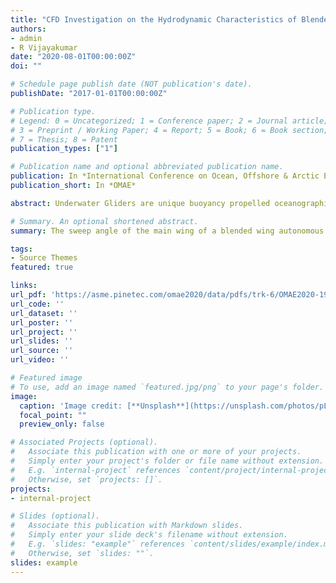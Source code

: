 ```yaml
---
title: "CFD Investigation on the Hydrodynamic Characteristics of Blended Wing Unmanned Underwater Gliders with Emphasis on the Control Surfaces"
authors:
- admin
- R Vijayakumar
date: "2020-08-01T00:00:00Z"
doi: ""

# Schedule page publish date (NOT publication's date).
publishDate: "2017-01-01T00:00:00Z"

# Publication type.
# Legend: 0 = Uncategorized; 1 = Conference paper; 2 = Journal article;
# 3 = Preprint / Working Paper; 4 = Report; 5 = Book; 6 = Book section;
# 7 = Thesis; 8 = Patent
publication_types: ["1"]

# Publication name and optional abbreviated publication name.
publication: In *International Conference on Ocean, Offshore & Arctic Engineering*
publication_short: In *OMAE*

abstract: Underwater Gliders are unique buoyancy propelled oceanographic profiling vehicles. Their speed and endurance in longitudinal motion are affected by the symmetry, sweep, dihedral angle and span of the control surfaces. In the low-velocity regime, these parameters can be varied to examine the flow around the glider. They also affect the lift-to-drag ratio (L/D) essential for the manoeuvring path in longitudinal and transverse motions. In this paper, the sweep angle of the main wing of a blended wing autonomous underwater glider configuration is varied as 10⁰, 15⁰, 30⁰, 45⁰ and 60⁰ and the resulting hull forms are numerically simulated in the commercial software, STARCCM+. The main wing is a tapered NACA0018 section (taken as per the general arrangement requirement) with 1.5m chord at the root and 0.1m at the tip. The numerical model is validated using the CFD results of NACA0012 airfoil from Sun.C et al., 2015 [1]. The hydrodynamic forces are obtained by varying the angle of attack (α) of the body from -15⁰ to 15⁰, for flow velocity of 0.4m/s. The hydrodynamic coefficients (lift-to-drag ratios) and flow physics around the wing are analyzed to arrive at an optimum Lift-to-drag ratio for increased endurance.

# Summary. An optional shortened abstract.
summary: The sweep angle of the main wing of a blended wing autonomous underwater glider configuration is varied as 10⁰, 15⁰, 30⁰, 45⁰ and 60⁰ and the resulting hull forms are numerically simulated to arrive at an optimum Lift-to-drag ratio for increased endurance.

tags:
- Source Themes
featured: true

links:
url_pdf: 'https://asme.pinetec.com/omae2020/data/pdfs/trk-6/OMAE2020-19280.pdf'
url_code: ''
url_dataset: ''
url_poster: ''
url_project: ''
url_slides: ''
url_source: ''
url_video: ''

# Featured image
# To use, add an image named `featured.jpg/png` to your page's folder. 
image:
  caption: 'Image credit: [**Unsplash**](https://unsplash.com/photos/pLCdAaMFLTE)'
  focal_point: ""
  preview_only: false

# Associated Projects (optional).
#   Associate this publication with one or more of your projects.
#   Simply enter your project's folder or file name without extension.
#   E.g. `internal-project` references `content/project/internal-project/index.md`.
#   Otherwise, set `projects: []`.
projects:
- internal-project

# Slides (optional).
#   Associate this publication with Markdown slides.
#   Simply enter your slide deck's filename without extension.
#   E.g. `slides: "example"` references `content/slides/example/index.md`.
#   Otherwise, set `slides: ""`.
slides: example
---
```


